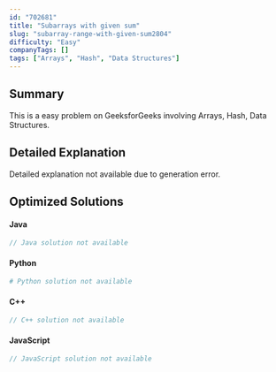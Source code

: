 ```yaml
---
id: "702681"
title: "Subarrays with given sum"
slug: "subarray-range-with-given-sum2804"
difficulty: "Easy"
companyTags: []
tags: ["Arrays", "Hash", "Data Structures"]
---
```


## Summary

This is a easy problem on GeeksforGeeks involving Arrays, Hash, Data Structures.

## Detailed Explanation

Detailed explanation not available due to generation error.

## Optimized Solutions

#### Java
```java
// Java solution not available
```

#### Python
```python
# Python solution not available
```

#### C++
```cpp
// C++ solution not available
```

#### JavaScript
```javascript
// JavaScript solution not available
```